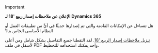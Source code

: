 > [!IMPORTANT]
> **الإعلان عن ملاحظات إصدار ربيع '18 لـ Dynamics 365**
>
> هل تتساءل عن الإمكانات القادمة والتي تم إصدارها حديثًا في أيٍّ من تطبيقات العمل أو النظام الأساسي الخاص بنا؟ 
> 
> [تنزيل ملاحظات إصدار الربيع '18](https://go.microsoft.com/fwlink/?linkid=870424). لقد التقطنا جميع التفاصيل بشكل شامل ومن أعلى لأسفل في ملف PDF واحد يمكنك استخدامه للتخطيط. 
